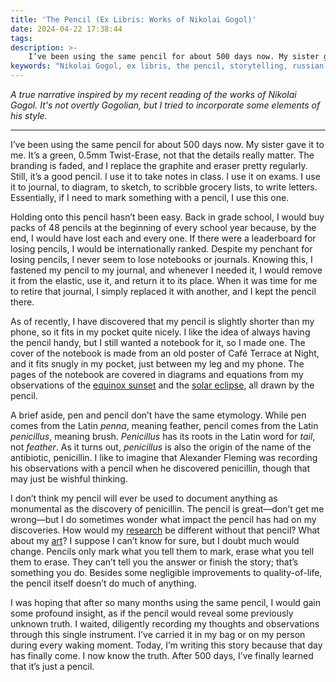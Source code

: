 ```yaml
---
title: 'The Pencil (Ex Libris: Works of Nikolai Gogol)'
date: 2024-04-22 17:38:44
tags:
description: >-
    I’ve been using the same pencil for about 500 days now. My sister gave it to me. It’s a green, 0.5mm Twist-Erase, not that the details really matter. The branding is faded, and I replace the graphite and eraser pretty regularly. Still, it’s a good pencil. I use it to take notes in class. I use it on exams. I use it to journal, to diagram, to sketch, to scribble grocery lists, to write letters. Essentially, if I need to mark something with a pencil, I use this one.
keywords: "Nikolai Gogol, ex libris, the pencil, storytelling, russian literature, twist-erase, penicillin"
---
```



*A true narrative inspired by my recent reading of the works of Nikolai Gogol. It's not overtly Gogolian, but I tried to incorporate some elements of his style.*

---

I’ve been using the same pencil for about 500 days now. My sister gave it to me. It’s a green, 0.5mm Twist-Erase, not that the details really matter. The branding is faded, and I replace the graphite and eraser pretty regularly. Still, it’s a good pencil. I use it to take notes in class. I use it on exams. I use it to journal, to diagram, to sketch, to scribble grocery lists, to write letters. Essentially, if I need to mark something with a pencil, I use this one.

Holding onto this pencil hasn’t been easy. Back in grade school, I would buy packs of 48 pencils at the beginning of every school year because, by the end, I would have lost each and every one. If there were a leaderboard for losing pencils, I would be internationally ranked. Despite my penchant for losing pencils, I never seem to lose notebooks or journals. Knowing this, I fastened my pencil to my journal, and whenever I needed it, I would remove it from the elastic, use it, and return it to its place. When it was time for me to retire that journal, I simply replaced it with another, and I kept the pencil there.

As of recently, I have discovered that my pencil is slightly shorter than my phone, so it fits in my pocket quite nicely. I like the idea of always having the pencil handy, but I still wanted a notebook for it, so I made one. The cover of the notebook is made from an old poster of Café Terrace at Night, and it fits snugly in my pocket, just between my leg and my phone. The pages of the notebook are covered in diagrams and equations from my observations of the [equinox sunset](/celestial-navigation-part-3) and the [solar eclipse](/celestial-navigation-part-4), all drawn by the pencil. 

A brief aside, pen and pencil don’t have the same etymology. While pen comes from the Latin *penna*, meaning feather, pencil comes from the Latin *penicillus*, meaning brush. *Penicillus* has its roots in the Latin word for *tail*, not *feather*. As it turns out, *penicillus* is also the origin of the name of the antibiotic, penicillin. I like to imagine that Alexander Fleming was recording his observations with a pencil when he discovered penicillin, though that may just be wishful thinking.

I don’t think my pencil will ever be used to document anything as monumental as the discovery of penicillin. The pencil is great—don’t get me wrong—but I do sometimes wonder what impact the pencil has had on my discoveries. How would my [research](/publications/) be different without that pencil? What about my [art](/a-phoenix-a-dragon-and-lots-of-humanoids-designs-from-the-last-two-months)? I suppose I can’t know for sure, but I doubt much would change. Pencils only mark what you tell them to mark, erase what you tell them to erase. They can’t tell you the answer or finish the story; that’s something you do. Besides some negligible improvements to quality-of-life, the pencil itself doesn’t do much of anything. 

I was hoping that after so many months using the same pencil, I would gain some profound insight, as if the pencil would reveal some previously unknown truth. I waited, diligently recording my thoughts and observations through this single instrument. I’ve carried it in my bag or on my person during every waking moment. Today, I’m writing this story because that day has finally come. I now know the truth. After 500 days, I’ve finally learned that it’s just a pencil.